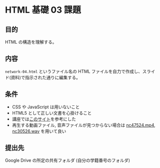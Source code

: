 HTML 基礎 03 課題
================

目的
----
HTML の構造を理解する。

内容
----
`network-04.html` というファイル名の HTML ファイルを自力で作成し、スライド(資料)で指示された通りに編集する。

条件
----
* CSS や JavaScript は用いないこと
* HTML5 として正しい文書を心掛けること
* 講座では[このサイト](http://reference.ascii.jp/html/%E3%83%A1%E3%82%A4%E3%83%B3%E3%83%9A%E3%83%BC%E3%82%B8)を参考にした
* 再生する動画ファイル, 音声ファイルが見つからない場合は [nc47524.mp4](nc47524.mp4), [nc30526.wav](nc30526.wav) を用いて良い

提出先
-----
Google Drive の所定の共有フォルダ (自分の学籍番号のフォルダ)